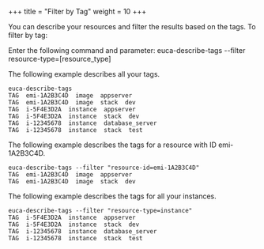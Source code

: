 +++
title = "Filter by Tag"
weight = 10
+++

You can describe your resources and filter the results based on the tags. To filter by tag: 

Enter the following command and parameter: 
    euca-describe-tags --filter resource-type=[resource_type]

The following example describes all your tags. 


    euca-describe-tags
    TAG  emi-1A2B3C4D  image  appserver
    TAG  emi-1A2B3C4D  image  stack  dev
    TAG  i-5F4E3D2A  instance  appserver
    TAG  i-5F4E3D2A  instance  stack  dev
    TAG  i-12345678  instance  database_server
    TAG  i-12345678  instance  stack  test

The following example describes the tags for a resource with ID emi-1A2B3C4D. 


    euca-describe-tags --filter "resource-id=emi-1A2B3C4D"
    TAG  emi-1A2B3C4D  image  appserver
    TAG  emi-1A2B3C4D  image  stack  dev

The following example describes the tags for all your instances. 


    euca-describe-tags --filter "resource-type=instance"
    TAG  i-5F4E3D2A  instance  appserver
    TAG  i-5F4E3D2A  instance  stack  dev
    TAG  i-12345678  instance  database_server
    TAG  i-12345678  instance  stack  test

